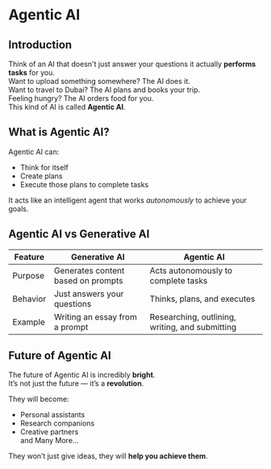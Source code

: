 # Agentic AI

## Introduction
Think of an AI that doesn't just answer your questions it actually **performs tasks** for you.  
Want to upload something somewhere? The AI does it.  
Want to travel to Dubai? The AI plans and books your trip.  
Feeling hungry? The AI orders food for you.  
This kind of AI is called **Agentic AI**.

## What is Agentic AI?
Agentic AI can:
- Think for itself
- Create plans
- Execute those plans to complete tasks

It acts like an intelligent agent that works *autonomously* to achieve your goals.

## Agentic AI vs Generative AI

| Feature         | Generative AI                            | Agentic AI                                       |
|-----------------|------------------------------------------|--------------------------------------------------|
| Purpose         | Generates content based on prompts       | Acts autonomously to complete tasks              |
| Behavior        | Just answers your questions              | Thinks, plans, and executes                      |
| Example         | Writing an essay from a prompt           | Researching, outlining, writing, and submitting  |

## Future of Agentic AI
The future of Agentic AI is incredibly **bright**.  
It’s not just the future — it’s a **revolution**.

They will become:
- Personal assistants  
- Research companions  
- Creative partners  
and Many More...

They won’t just give ideas, they will **help you achieve them**.

